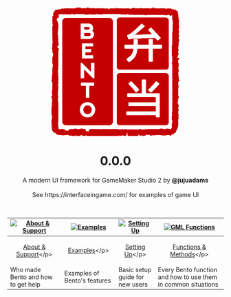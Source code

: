 <p align="center"><img src="https://raw.githubusercontent.com/JujuAdams/bento/master/LOGO_small.png" style="display:block; margin:auto; width:300px"></p>
<h1 align="center">0.0.0</h1>

<p align="center">A modern UI framework for GameMaker Studio 2 by <b>@jujuadams</b><br><br>See https://interfaceingame.com/ for examples of game UI</p>

&nbsp;

|[![About & Support](https://raw.githubusercontent.com/wiki/JujuAdams/bento/images/aboutsupport.png)](https://github.com/JujuAdams/bento/wiki/(0.0.0)-About-&-Support)|[![Examples](https://raw.githubusercontent.com/wiki/JujuAdams/bento/images/features.png)](https://github.com/JujuAdams/bento/wiki/(0.0.0)-Examples)|[![Setting Up](https://raw.githubusercontent.com/wiki/JujuAdams/bento/images/settingup.png)](https://github.com/JujuAdams/bento/wiki/(0.0.0)-Setting-Up)|[![GML Functions](https://raw.githubusercontent.com/wiki/JujuAdams/bento/images/functions.png)](https://github.com/JujuAdams/bento/wiki/(0.0.0)-Functions-&-Methods)|
|----------------------|----------------------|----------------------|----------------------|
|<p align="center">[About & Support](https://github.com/JujuAdams/bento/wiki/(0.0.0)-About-&-Support)</p>|<p align="center">[Examples](https://github.com/JujuAdams/bento/wiki/(0.0.0)-Examples)</p>|<p align="center">[Setting Up](https://github.com/JujuAdams/bento/wiki/(0.0.0)-Setting-Up)</p>|<p align="center">[Functions & Methods](https://github.com/JujuAdams/bento/wiki/(0.0.0)-Functions-&-Methods)</p>|
|Who made Bento and how to get help| Examples of Bento's features | Basic setup guide for new users | Every Bento function and how to use them in common situations |
